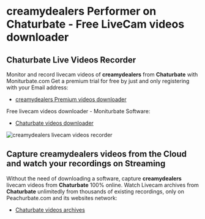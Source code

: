 # creamydealers Performer on Chaturbate - Free LiveCam videos downloader

## Chaturbate Live Videos Recorder

Monitor and record livecam videos of **creamydealers** from **Chaturbate** with Moniturbate.com
Get a premium trial for free by just and only registering with your Email address:
* [creamydealers Premium videos downloader](https://moniturbate.com/request-demo-licence-key.html)

Free livecam videos downloader - Moniturbate Software:
* [Chaturbate videos downloader](https://moniturbate.com/moniturbate-download-software.html)

![creamydealers livecam videos recorder](https://peachurnet.com/templates/moniturbate-software.png)


## Capture creamydealers videos from the Cloud and watch your recordings on Streaming

Without the need of downloading a software, capture **creamydealers** livecam videos from **Chaturbate** 100% online.
Watch Livecam archives from **Chaturbate** unlimitedly from thousands of existing recordings, only on Peachurbate.com and its websites network:
* [Chaturbate videos archives](https://peachurnet.com/)
